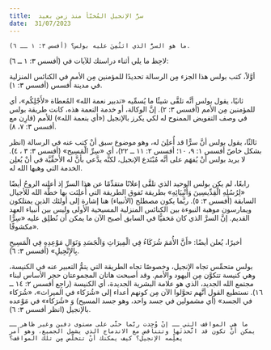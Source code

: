 ```yaml
---
title:  سرُّ الإنجيل المُخبَّأ منذ زمن بعيد
date:  31/07/2023
---
```


`ما هو السرُّ الذي ائتُمِنَ عليه بولس؟ (أفسس ٣: ١ ــ ٦).`

لاحِظ ما يلي أثناء دراستك للآيات في (أفسس ٣: ١ ــ ٦):

أوَّلاً، كتب بولس هذا الجزء مِن الرسالة تحديدًا للمؤمنين مِن الأمم في الكنائس المنزلية في مدينة أفسس (أفسس ٣: ١).

ثانيًا، يقول بولس أنَّه تلقَّى شيئًا ما يُسمِّيه «تدبير نعمة الله» المُعطاة «لأَجْلِكُم»، أي للمؤمنين مِن الأمم (أفسس ٣: ٢). إنَّ الوكالة، أو خدمة النعمة هذه، كانت طريقة بولس في وصف التفويض الممنوح له لكي يكرز بالإنجيل («أي بنعمة الله») للأمم (قارِن مع أفسس ٣: ٧، ٨).

ثالثًا، يقول بولس أنَّ سرًّا قد أُعلِنَ له، وهو موضوع سبق أنْ كتب عنه في الرسالة (انظر بشكل خاصّ أفسس ١: ٩، ١٠؛ أفسس ٢: ١١ ــ ٢٢)، أي «سِرِّ الْمَسِيح» (أفسس ٣: ٣ ، ٤). لا يريد بولس أنْ يُفهَم على أنَّه مُبْتَدع الإنجيل، لكنَّه يدَّعي بأنَّ له الأحقِّيَّة في أنْ يُعلِن الخدمة التي وهبها الله له.

رابعًا، لم يكن بولس الوحيد الذي تلقَّى إعلانًا متقدِّمًا عن هذا السرِّ إذ أعلنه الروحُ أيضًا «لِرُسُلِهِ الْقِدِّيسِينَ وَأَنْبِيَائِهِ» بطريقة تَفوق الطريقة التي أُعلِنَت بها خطَّة الله للأجيال السابقة (أفسس ٣: ٥). ربَّما يكون مصطلح (الأنبياء) هنا إشارة إلى أولئك الذين يمتلكون ويمارسون موهبة النبوءة بين الكنائس المنزلية المسيحية الأولى وليس بين أنبياء العهد القديم. إنَّ السرَّ الذي كان مَخفيًّا في السابق أصبح الآن ما يمكن أن نُطلِق عليه «سِرًّا مكشوفًا».

أخيرًا، يُعلن أيضًا: «أَنَّ الأُمَمَ شُرَكَاءُ فِي الْمِيرَاثِ وَالْجَسَدِ وَنَوَالِ مَوْعِدِهِ فِي الْمَسِيحِ بِالإِنْجِيلِ» (أفسس ٣: ٦).

بولس متحمِّس تجاه الإنجيل، وخصوصًا تجاه الطريقة التي يتمُّ التعبير عنه في الكنيسة، وهي كنيسة تتكوَّن مِن اليهود والأمم. وقد أصبحت هاتان المجموعتان حجر الأساس لبناء مجتمع الله الجديد، الذي هو علامة البشرية الجديدة، أي الكنيسة (راجِع أفسس ٢: ١٤ ــ ١٦). نستطيع القول أنَّهم تحوَّلوا الآن مِن كونهم أعداء إلى «شُرَكاء في الميراث»، «شُرَكاء في الجسد» (أي مشمولين في جسد واحد، وهو جسد المسيح) وَ «شُرَكاء» في مَوْعده بالإنجيل (انظر أفسس ٣: ٦).

`ما هي المواقف التي ــ إنْ وُجِدت ربَّما حتَّى على مستوى دفين وغير ظاهر ــ يمكن أنْ تكون قد اتَّخذتَها وتتناقض مع الاندماج الذي يشمل الجميع، وهو أمر يعلِّمه الإنجيل؟ كيف يمكنك أنْ تتخلَّص مِن تلك المواقف؟`